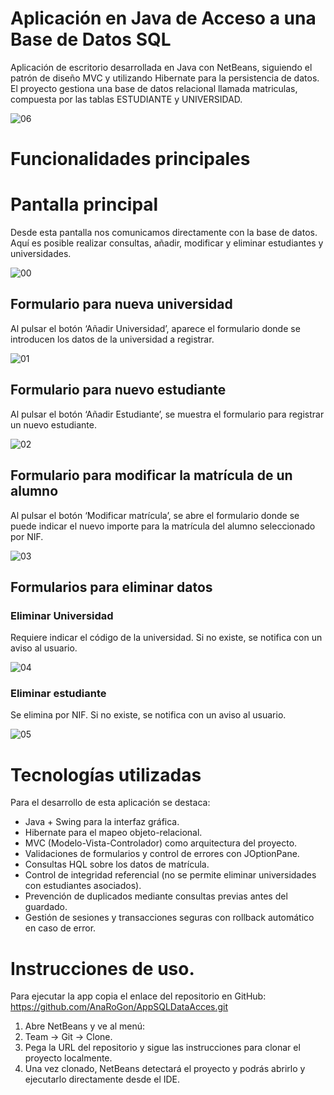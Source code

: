 # Aplicación en Java de Acceso a una Base de Datos SQL

Aplicación de escritorio desarrollada en Java con NetBeans, siguiendo el patrón de diseño MVC y utilizando Hibernate para la persistencia de datos.
El proyecto gestiona una base de datos relacional llamada matriculas, compuesta por las tablas ESTUDIANTE y UNIVERSIDAD.

![06](https://github.com/user-attachments/assets/e4cb1fd0-c68e-4ef3-aa6e-06903a1373d7)

# Funcionalidades principales

# Pantalla principal

Desde esta pantalla nos comunicamos directamente con la base de datos. 
Aquí es posible realizar consultas, añadir, modificar y eliminar estudiantes y universidades.

![00](https://github.com/user-attachments/assets/0aa9d766-b991-4669-ba47-a4a8bfc7556e)

## Formulario para nueva universidad

Al pulsar el botón ‘Añadir Universidad’, aparece el formulario donde se introducen los datos de la universidad a registrar.

![01](https://github.com/user-attachments/assets/c1473928-8a14-4a31-8e3b-d6f3e3998909)

## Formulario para nuevo estudiante

Al pulsar el botón ‘Añadir Estudiante’, se muestra el formulario para registrar un nuevo estudiante.

![02](https://github.com/user-attachments/assets/adf738db-8043-4e08-a485-a8c50e9b7b77)

## Formulario para modificar la matrícula de un alumno

Al pulsar el botón ‘Modificar matrícula’, se abre el formulario donde se puede indicar el nuevo importe para la matrícula del alumno seleccionado por NIF. 

![03](https://github.com/user-attachments/assets/f4feedde-93f1-4ee4-8499-63c4c819a88b)

## Formularios para eliminar datos

### Eliminar Universidad

Requiere indicar el código de la universidad. Si no existe, se notifica con un aviso al usuario.

![04](https://github.com/user-attachments/assets/1bb7c9e2-7b42-4ead-b1e2-40512c52db1a)

### Eliminar estudiante

Se elimina por NIF. Si no existe, se notifica con un aviso al usuario.

![05](https://github.com/user-attachments/assets/626a01bc-3d3e-40a2-b7b4-0f2f02fc3e4f)

# Tecnologías utilizadas

Para el desarrollo de esta aplicación se destaca:

* Java + Swing para la interfaz gráfica.
* Hibernate para el mapeo objeto-relacional.
* MVC (Modelo-Vista-Controlador) como arquitectura del proyecto.
* Validaciones de formularios y control de errores con JOptionPane.
* Consultas HQL sobre los datos de matrícula.
* Control de integridad referencial (no se permite eliminar universidades con estudiantes asociados).
* Prevención de duplicados mediante consultas previas antes del guardado.
* Gestión de sesiones y transacciones seguras con rollback automático en caso de error.

# Instrucciones de uso.

Para ejecutar la app copia el enlace del repositorio en GitHub: <https://github.com/AnaRoGon/AppSQLDataAcces.git>

1. Abre NetBeans y ve al menú:
2. Team -> Git -> Clone.
3. Pega la URL del repositorio y sigue las instrucciones para clonar el proyecto localmente.
4. Una vez clonado, NetBeans detectará el proyecto y podrás abrirlo y ejecutarlo directamente desde el IDE.


